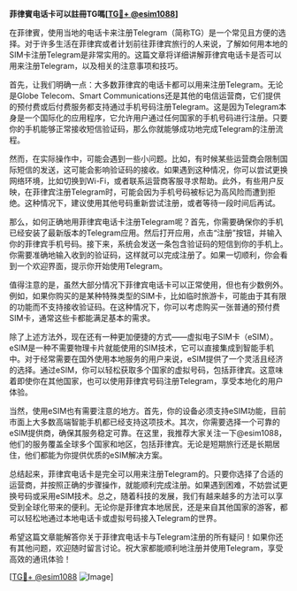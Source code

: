 **菲律賓电话卡可以註冊TG嗎[[TG💪+ @esim1088](https://t.me/s/esim1088)]**

在菲律賓，使用当地的电话卡来注册Telegram（简称TG）是一个常见且方便的选择。对于许多生活在菲律宾或者计划前往菲律宾旅行的人来说，了解如何用本地的SIM卡注册Telegram是非常实用的。这篇文章将详细讲解菲律宾电话卡是否可以用来注册Telegram，以及相关的注意事项和技巧。

首先，让我们明确一点：大多数菲律宾的电话卡都可以用来注册Telegram。无论是Globe Telecom、Smart Communications还是其他的电信运营商，它们提供的预付费或后付费服务都支持通过手机号码注册Telegram。这是因为Telegram本身是一个国际化的应用程序，它允许用户通过任何国家的手机号码进行注册。只要你的手机能够正常接收短信验证码，那么你就能够成功地完成Telegram的注册流程。

然而，在实际操作中，可能会遇到一些小问题。比如，有时候某些运营商会限制国际短信的发送，这可能会影响验证码的接收。如果遇到这种情况，你可以尝试更换网络环境，比如切换到Wi-Fi，或者联系运营商客服寻求帮助。此外，有些用户反映，在菲律宾注册Telegram时，可能会因为手机号码被标记为高风险而遭到拒绝。这种情况下，建议使用其他号码重新尝试注册，或者等待一段时间后再试。

那么，如何正确地用菲律宾电话卡注册Telegram呢？首先，你需要确保你的手机已经安装了最新版本的Telegram应用。然后打开应用，点击“注册”按钮，并输入你的菲律宾手机号码。接下来，系统会发送一条包含验证码的短信到你的手机上。你需要准确地输入收到的验证码，这样就可以完成注册了。如果一切顺利，你会看到一个欢迎界面，提示你开始使用Telegram。

值得注意的是，虽然大部分情况下菲律宾电话卡可以正常使用，但也有少数例外。例如，如果你购买的是某种特殊类型的SIM卡，比如临时旅游卡，可能由于其有限的功能而不支持接收验证码。在这种情况下，你可以考虑购买一张普通的预付费SIM卡，通常这些卡都能满足基本的需求。

除了上述方法外，现在还有一种更加便捷的方式——虚拟电子SIM卡（eSIM）。eSIM是一种不需要物理卡片就能使用的SIM技术，它可以直接集成到智能手机中。对于经常需要在国外使用本地服务的用户来说，eSIM提供了一个灵活且经济的选择。通过eSIM，你可以轻松获取多个国家的虚拟号码，包括菲律宾。这意味着即使你在其他国家，也可以使用菲律宾号码注册Telegram，享受本地化的用户体验。

当然，使用eSIM也有需要注意的地方。首先，你的设备必须支持eSIM功能，目前市面上大多数高端智能手机都已经支持这项技术。其次，你需要选择一个可靠的eSIM提供商，确保其服务稳定可靠。在这里，我推荐大家关注一下@esim1088，他们的服务覆盖全球多个国家和地区，包括菲律宾。无论是短期旅行还是长期居住，他们都能为你提供优质的eSIM解决方案。

总结起来，菲律宾电话卡是完全可以用来注册Telegram的。只要你选择了合适的运营商，并按照正确的步骤操作，就能顺利完成注册。如果遇到困难，不妨尝试更换号码或采用eSIM技术。总之，随着科技的发展，我们有越来越多的方法可以享受到全球化带来的便利。无论你是菲律宾本地居民，还是来自其他国家的游客，都可以轻松地通过本地电话卡或虚拟号码接入Telegram的世界。

希望这篇文章能解答你关于菲律宾电话卡与Telegram注册的所有疑问！如果你还有其他问题，欢迎随时留言讨论。祝大家都能顺利地注册并使用Telegram，享受高效的通讯体验！

[[TG💪+ @esim1088](https://t.me/s/esim1088) ![Image](https://i.postimg.cc/4NQfJmqS/Snipaste-2025-05-13-00-14-12.png)]